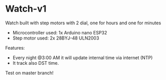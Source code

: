 # Watch-v1
Watch built with step motors with 2 dial, one for hours and one for minutes  
* Microcontroller used: 1x Arduino nano ESP32
* Step motor used: 2x 28BYJ-48 ULN2003

Features:
* Every night @3:00 AM it will update internal time via internet (NTP)
* It track also DST time.

Test on master branch!
